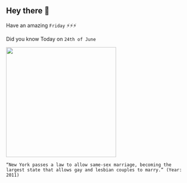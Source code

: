 ## Hey there 👋
Have an amazing `Friday` ⚡⚡⚡

Did you know Today on `24th of June`
 
 [<img src="https://static01.nyt.com/images/2011/06/25/nyregion/25marriage4_span/25marriage4_span-articleLarge.jpg?quality=75&auto=webp&disable=upscale" width="300" />](https://en.wikipedia.org/wiki/Same-sex_marriage_in_New_York#:~:text=June%2024%2C%202011%3A%20The%20New,takes%20effect%20in%2030%20days.) 
 ```
“New York passes a law to allow same-sex marriage, becoming the largest state that allows gay and lesbian couples to marry.” (Year: 2011)
```
